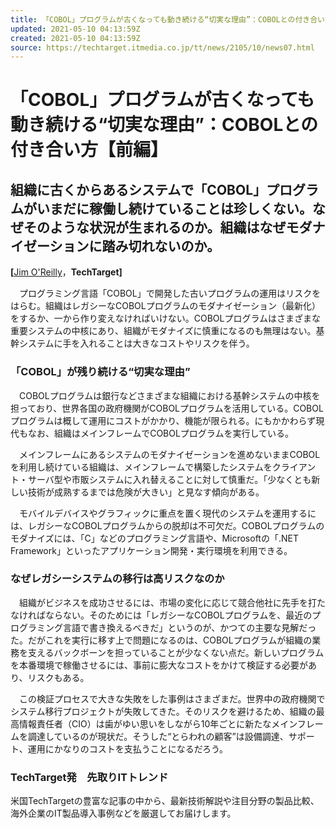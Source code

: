 ```yaml
---
title: 「COBOL」プログラムが古くなっても動き続ける“切実な理由”：COBOLとの付き合い方【前編】 - TechTargetジャパン システム開発
updated: 2021-05-10 04:13:59Z
created: 2021-05-10 04:13:59Z
source: https://techtarget.itmedia.co.jp/tt/news/2105/10/news07.html
---
```


# 「COBOL」プログラムが古くなっても動き続ける“切実な理由”：COBOLとの付き合い方【前編】

## 組織に古くからあるシステムで「COBOL」プログラムがいまだに稼働し続けていることは珍しくない。なぜそのような状況が生まれるのか。組織はなぜモダナイゼーションに踏み切れないのか。

**[**[Jim O'Reilly](https://www.itmedia.co.jp/author/209737/)，**TechTarget]**

　プログラミング言語「COBOL」で開発した古いプログラムの運用はリスクをはらむ。組織はレガシーなCOBOLプログラムのモダナイゼーション（最新化）をするか、一から作り変えなければいけない。COBOLプログラムはさまざまな重要システムの中核にあり、組織がモダナイズに慎重になるのも無理はない。基幹システムに手を入れることは大きなコストやリスクを伴う。

### 「COBOL」が残り続ける“切実な理由”

　COBOLプログラムは銀行などさまざまな組織における基幹システムの中核を担っており、世界各国の政府機関がCOBOLプログラムを活用している。COBOLプログラムは概して運用にコストがかかり、機能が限られる。にもかかわらず現代もなお、組織はメインフレームでCOBOLプログラムを実行している。

　メインフレームにあるシステムのモダナイゼーションを進めないままCOBOLを利用し続けている組織は、メインフレームで構築したシステムをクライアント・サーバ型や市販システムに入れ替えることに対して慎重だ。「少なくとも新しい技術が成熟するまでは危険が大きい」と見なす傾向がある。

　モバイルデバイスやグラフィックに重点を置く現代のシステムを運用するには、レガシーなCOBOLプログラムからの脱却は不可欠だ。COBOLプログラムのモダナイズには、「C」などのプログラミング言語や、Microsoftの「.NET Framework」といったアプリケーション開発・実行環境を利用できる。

### なぜレガシーシステムの移行は高リスクなのか

　組織がビジネスを成功させるには、市場の変化に応じて競合他社に先手を打たなければならない。そのためには「レガシーなCOBOLプログラムを、最近のプログラミング言語で書き換えるべきだ」というのが、かつての主要な見解だった。だがこれを実行に移す上で問題になるのは、COBOLプログラムが組織の業務を支えるバックボーンを担っていることが少なくない点だ。新しいプログラムを本番環境で稼働させるには、事前に膨大なコストをかけて検証する必要があり、リスクもある。

　この検証プロセスで大きな失敗をした事例はさまざまだ。世界中の政府機関でシステム移行プロジェクトが失敗してきた。そのリスクを避けるため、組織の最高情報責任者（CIO）は歯がゆい思いをしながら10年ごとに新たなメインフレームを調達しているのが現状だ。そうした“とらわれの顧客”は設備調達、サポート、運用にかなりのコストを支払うことになるだろう。

### TechTarget発　先取りITトレンド

米国TechTargetの豊富な記事の中から、最新技術解説や注目分野の製品比較、海外企業のIT製品導入事例などを厳選してお届けします。